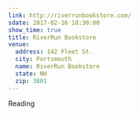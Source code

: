 ```yaml
---
link: http://riverrunbookstore.com/
sdate: 2017-02-16 18:30:00
show_time: true
title: RiverRun Bookstore
venue:
  address: 142 Fleet St.
  city: Portsmouth
  name: RiverRun Bookstore
  state: NH
  zip: 3801
---
```


Reading
